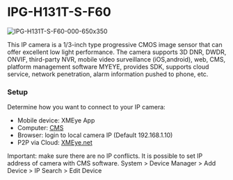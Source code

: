 # IPG-H131T-S-F60

![IPG-H131T-S-F60-000-650x350](https://user-images.githubusercontent.com/4562957/143840083-1f6f7d5e-3683-49a7-87e7-1db7ce6eaa8a.jpg)

This IP camera is a 1/3-inch type progressive CMOS image sensor that can offer excellent low light performance. The camera supports 3D DNR, DWDR, ONVIF, third-party NVR, mobile video surveillance (iOS,android), web, CMS, platform management software MYEYE, provides SDK, supports cloud service, network penetration, alarm information pushed to phone, etc.

<h3>Setup</h3>
Determine how you want to connect to your IP camera: 
<ul> 
  <li> Mobile device: XMEye App </li>
  <li> Computer: <a href = "https://learncctv.com/wp-content/uploads/2018/03/CMS_V3.1.0.8.T.20170417.zip"> CMS </a> 
  <li> Browser: login to local camera IP (Default 192.168.1.10) </li>
  <li> P2P via Cloud: <a href = https://xmeye.net/index > XMEye.net </a> 
</ul>
Important: make sure there are no IP conflicts. It is possible to set IP address of camera with CMS software. System > Device Manager > Add Device > IP Search > Edit Device

